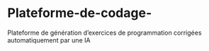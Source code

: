 # Plateforme-de-codage-
Plateforme de génération d’exercices de programmation corrigées automatiquement par une IA
